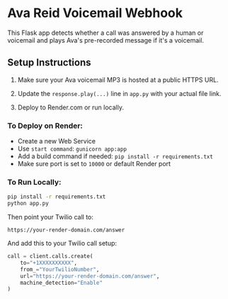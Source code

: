 # Ava Reid Voicemail Webhook

This Flask app detects whether a call was answered by a human or voicemail and plays Ava's pre-recorded message if it's a voicemail.

## Setup Instructions

1. Make sure your Ava voicemail MP3 is hosted at a public HTTPS URL.

2. Update the `response.play(...)` line in `app.py` with your actual file link.

3. Deploy to Render.com or run locally.

### To Deploy on Render:
- Create a new Web Service
- Use `start command`: `gunicorn app:app`
- Add a build command if needed: `pip install -r requirements.txt`
- Make sure port is set to `10000` or default Render port

### To Run Locally:
```bash
pip install -r requirements.txt
python app.py
```

Then point your Twilio call to:
```
https://your-render-domain.com/answer
```

And add this to your Twilio call setup:
```python
call = client.calls.create(
    to="+1XXXXXXXXXX",
    from_="YourTwilioNumber",
    url="https://your-render-domain.com/answer",
    machine_detection="Enable"
)
```
